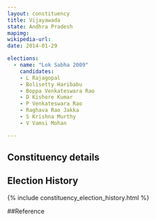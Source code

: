 ```yaml
---
layout: constituency
title: Vijayawada
state: Andhra Pradesh
mapimg: 
wikipedia-url: 
date: 2014-01-29

elections: 
  - name: "Lok Sabha 2009"
    candidates: 
    - L Rajagopal 
    - Bolisetty Haribabu 
    - Boppa Venkateswara Rao 
    - D Kishore Kumar 
    - P Venkateswara Rao 
    - Raghava Rao Jakka 
    - S Krishna Murthy 
    - V Vamsi Mohan 

---
```

## Constituency details


## Election History
{% include constituency_election_history.html %}

##Reference

